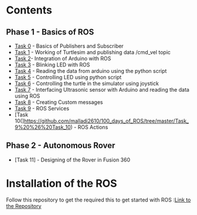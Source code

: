 # Contents
## Phase 1 - Basics of ROS 
- [Task 0](https://github.com/malladi2610/100_days_of_ROS/tree/master/Task_0%20%26%20Task_1/Task%200) - Basics of Publishers and Subscriber
- [Task 1](https://github.com/malladi2610/100_days_of_ROS/tree/master/Task_0%20%26%20Task_1/Task%201) - Working of Turtlesim and publishing data /cmd_vel topic
- [Task 2](https://github.com/malladi2610/100_days_of_ROS/tree/master/Task_2%20%26%20Task_3)- Integration of Arduino with ROS
- [Task 3](https://github.com/malladi2610/100_days_of_ROS/tree/master/Task_2%20%26%20Task_3) - Blinking LED with ROS
- [Task 4](https://github.com/malladi2610/100_days_of_ROS/tree/master/Day%203) - Reading the data from arduino using the python script
- [Task 5](https://github.com/malladi2610/100_days_of_ROS/tree/master/Day%203) - Controlling LED using python script
- [Task 6](https://github.com/malladi2610/100_days_of_ROS/tree/master/Task_6) - Controlling the turtle in the simulator using joystick
- [Task 7](https://github.com/malladi2610/100_days_of_ROS/tree/master/Task_7%20%26%20Task_8) - Interfacing Ultrasonic sensor with Arduino and reading the data using ROS
- [Task 8](https://github.com/malladi2610/100_days_of_ROS/tree/master/Task_7%20%26%20Task_8) - Creating Custom messages
- [Task 9](https://github.com/malladi2610/100_days_of_ROS/tree/master/Task_9%20%26%20Task_10) - ROS Services
- [Task 10(]https://github.com/malladi2610/100_days_of_ROS/tree/master/Task_9%20%26%20Task_10) - ROS Actions
## Phase 2 - Autonomous Rover
- [Task 11] - Designing of the Rover in Fusion 360

# Installation of the ROS

Follow this repository to get the required this to get started with ROS :[Link to the Repository](https://github.com/malladi2610/Getting_started_with_ROS/tree/master) 
